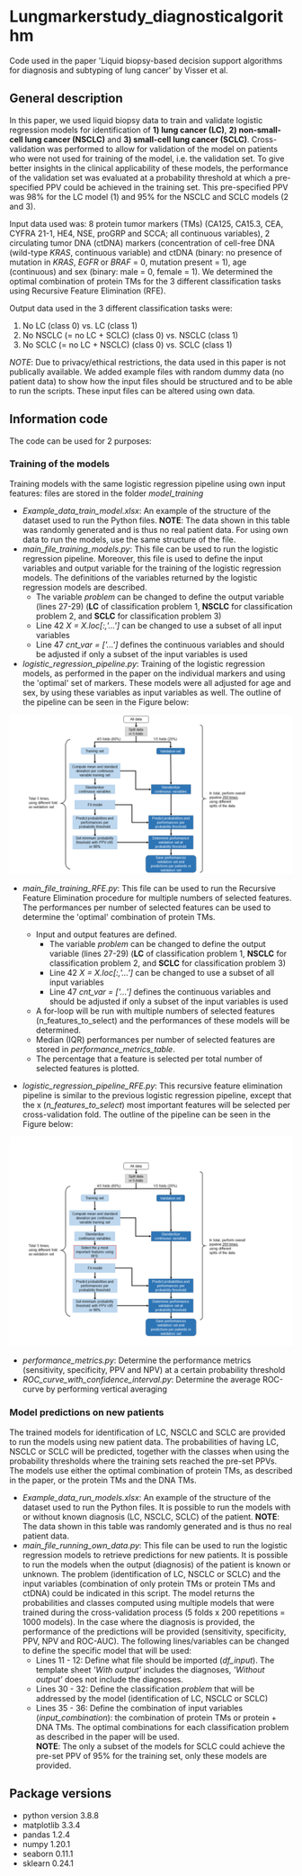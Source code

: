 # Lungmarkerstudy_diagnosticalgorithm

Code used in the paper 'Liquid biopsy-based decision support algorithms for diagnosis and subtyping of lung cancer' by Visser et al. 

## General description
In this paper, we used liquid biopsy data to train and validate logistic regression models for identification of **1) lung cancer (LC)**, **2) non-small-cell lung cancer (NSCLC)** and **3) small-cell lung cancer (SCLC)**. Cross-validation was performed to allow for validation of the model on patients who were not used for training of the model, i.e. the validation set. To give better insights in the clinical applicability of these models, the performance of the validation set was evaluated at a probability threshold at which a pre-specified PPV could be achieved in the training set. This pre-specified PPV was 98% for the LC model (1) and 95% for the NSCLC and SCLC models (2 and 3). 

Input data used was: 8 protein tumor markers (TMs) (CA125, CA15.3, CEA, CYFRA 21-1, HE4, NSE, proGRP and SCCA; all continuous variables), 2 circulating tumor DNA (ctDNA) markers (concentration of cell-free DNA (wild-type *KRAS*, continuous variable) and ctDNA (binary: no presence of mutation in *KRAS*, *EGFR* or *BRAF* = 0, mutation present = 1), age (continuous) and sex (binary: male = 0, female = 1). We determined the optimal combination of protein TMs for the 3 different classification tasks using Recursive Feature Elimination (RFE).

Output data used in the 3 different classification tasks were:
1) No LC (class 0) vs. LC (class 1)
2) No NSCLC (= no LC + SCLC) (class 0) vs. NSCLC (class 1)
3) No SCLC (= no LC + NSCLC) (class 0) vs. SCLC (class 1)

*NOTE*: Due to privacy/ethical restrictions, the data used in this paper is not publically available. We added example files with random dummy data (no patient data) to show how the input files should be structured and to be able to run the scripts. These input files can be altered using own data.   

## Information code
The code can be used for 2 purposes:

### Training of the models
Training models with the same logistic regression pipeline using own input features: files are stored in the folder *model_training*
  - *Example_data_train_model.xlsx*: An example of the structure of the dataset used to run the Python files. **NOTE**: The data shown in this table was randomly generated and is thus no real patient data. For using own data to run the models, use the same structure of the file. 
  - *main_file_training_models.py*: This file can be used to run the logistic regression pipeline. Moreover, this file is used to define the input variables and output variable for the training of the logistic regression models. The definitions of the variables returned by the logistic regression models are described.   
    - The variable *problem* can be changed to define the output variable (lines 27-29) (**LC** of classification problem 1, **NSCLC** for classification problem 2, and **SCLC** for classification problem 3)
    - Line 42 *X = X.loc[:,'...']* can be changed to use a subset of all input variables
    - Line 47 *cnt_var = ['...']* defines the continuous variables and should be adjusted if only a subset of the input variables is used
  - *logistic_regression_pipeline.py*: Training of the logistic regression models, as performed in the paper on the individual markers and using the 'optimal' set of markers. These models were all adjusted for age and sex, by using these variables as input variables as well. The outline of the pipeline can be seen in the Figure below:

  ![Pipeline_logreg](Pipeline_logistic_regression.PNG)
  
  - *main_file_training_RFE.py*: This file can be used to run the Recursive Feature Elimination procedure for multiple numbers of selected features. The performances per number of selected features can be used to determine the 'optimal' combination of protein TMs. 
      -  Input and output features are defined. 
          - The variable *problem* can be changed to define the output variable (lines 27-29) (**LC** of classification problem 1, **NSCLC** for classification problem 2, and **SCLC** for classification problem 3)
          - Line 42 *X = X.loc[:,'...']* can be changed to use a subset of all input variables
          - Line 47 *cnt_var = ['...']* defines the continuous variables and should be adjusted if only a subset of the input variables is used
      -  A for-loop will be run with multiple numbers of selected features (n_features_to_select) and the performances of these models will be determined. 
      -  Median (IQR) performances per number of selected features are stored in *performance_metrics_table*. 
      -  The percentage that a feature is selected per total number of selected features is plotted. 
  
  - *logistic_regression_pipeline_RFE.py*: This recursive feature elimination pipeline is similar to the previous logistic regression pipeline, except that the x (*n_features_to_select*) most important features will be selected per cross-validation fold. The outline of the pipeline can be seen in the Figure below:
  
  ![Pipeline_logreg_RFE](Pipeline_logistic_regression_RFE.png)  
  
  - *performance_metrics.py*: Determine the performance metrics (sensitivity, specificity, PPV and NPV) at a certain probability threshold
  - *ROC_curve_with_confidence_interval.py*: Determine the average ROC-curve by performing vertical averaging
  

### Model predictions on new patients

The trained models for identification of LC, NSCLC and SCLC are provided to run the models using new patient data. The probabilities of having LC, NSCLC or SCLC will be predicted, together with the classes when using the probability thresholds where the training sets reached the pre-set PPVs. The models use either the optimal combination of protein TMs, as described in the paper, or the protein TMs and the DNA TMs. 

- *Example_data_run_models.xlsx*: An example of the structure of the dataset used to run the Python files. It is possible to run the models with or without known diagnosis (LC, NSCLC, SCLC) of the patient. **NOTE**: The data shown in this table was randomly generated and is thus no real patient data. 
- *main_file_running_own_data.py*: This file can be used to run the logistic regression models to retrieve predictions for new patients. It is possible to run the models when the output (diagnosis) of the patient is known or unknown. The problem (identification of LC, NSCLC or SCLC) and the input variables (combination of only protein TMs or protein TMs and ctDNA) could be indicated in this script. The model returns the probabilities and classes computed using multiple models that were trained during the cross-validation process (5 folds x 200 repetitions = 1000 models). In the case where the diagnosis is provided, the performance of the predictions will be provided (sensitivity, specificity, PPV, NPV and ROC-AUC). The following lines/variables can be changed to define the specific model that will be used:
    - Lines 11 - 12: Define what file should be imported (*df_input*). The template sheet *'With output'* includes the diagnoses, *'Without output'* does not include the diagnoses. 
    - Lines 30 - 32: Define the classification *problem* that will be addressed by the model (identification of LC, NSCLC or SCLC)
    - Lines 35 - 36: Define the combination of input variables (*input_combination*): the combination of protein TMs or protein + DNA TMs. The optimal combinations for each classification problem as described in the paper will be used.  
**NOTE**: The only a subset of the models for SCLC could achieve the pre-set PPV of 95% for the training set, only these models are provided.



## Package versions

- python version 3.8.8
- matplotlib 3.3.4
- pandas 1.2.4
- numpy 1.20.1
- seaborn 0.11.1
- sklearn 0.24.1


